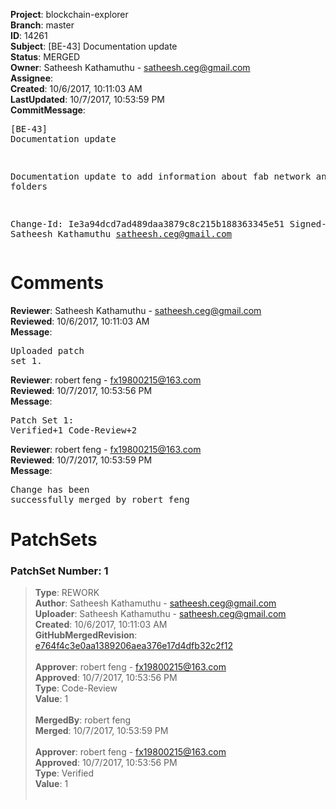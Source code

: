 <strong>Project</strong>: blockchain-explorer<br><strong>Branch</strong>: master<br><strong>ID</strong>: 14261<br><strong>Subject</strong>: [BE-43] Documentation update<br><strong>Status</strong>: MERGED<br><strong>Owner</strong>: Satheesh Kathamuthu - satheesh.ceg@gmail.com<br><strong>Assignee</strong>:<br><strong>Created</strong>: 10/6/2017, 10:11:03 AM<br><strong>LastUpdated</strong>: 10/7/2017, 10:53:59 PM<br><strong>CommitMessage</strong>:<br><pre>[BE-43] Documentation update

Documentation update to add information about fab
network and other folders

Change-Id: Ie3a94dcd7ad489daa3879c8c215b188363345e51
Signed-off-by: Satheesh Kathamuthu <satheesh.ceg@gmail.com>
</pre><h1>Comments</h1><strong>Reviewer</strong>: Satheesh Kathamuthu - satheesh.ceg@gmail.com<br><strong>Reviewed</strong>: 10/6/2017, 10:11:03 AM<br><strong>Message</strong>: <pre>Uploaded patch set 1.</pre><strong>Reviewer</strong>: robert feng - fx19800215@163.com<br><strong>Reviewed</strong>: 10/7/2017, 10:53:56 PM<br><strong>Message</strong>: <pre>Patch Set 1: Verified+1 Code-Review+2</pre><strong>Reviewer</strong>: robert feng - fx19800215@163.com<br><strong>Reviewed</strong>: 10/7/2017, 10:53:59 PM<br><strong>Message</strong>: <pre>Change has been successfully merged by robert feng</pre><h1>PatchSets</h1><h3>PatchSet Number: 1</h3><blockquote><strong>Type</strong>: REWORK<br><strong>Author</strong>: Satheesh Kathamuthu - satheesh.ceg@gmail.com<br><strong>Uploader</strong>: Satheesh Kathamuthu - satheesh.ceg@gmail.com<br><strong>Created</strong>: 10/6/2017, 10:11:03 AM<br><strong>GitHubMergedRevision</strong>: [e764f4c3e0aa1389206aea376e17d4dfb32c2f12](https://github.com/hyperledger/blockchain-explorer/commit/e764f4c3e0aa1389206aea376e17d4dfb32c2f12)<br><br><strong>Approver</strong>: robert feng - fx19800215@163.com<br><strong>Approved</strong>: 10/7/2017, 10:53:56 PM<br><strong>Type</strong>: Code-Review<br><strong>Value</strong>: 1<br><br><strong>MergedBy</strong>: robert feng<br><strong>Merged</strong>: 10/7/2017, 10:53:59 PM<br><br><strong>Approver</strong>: robert feng - fx19800215@163.com<br><strong>Approved</strong>: 10/7/2017, 10:53:56 PM<br><strong>Type</strong>: Verified<br><strong>Value</strong>: 1<br><br></blockquote>